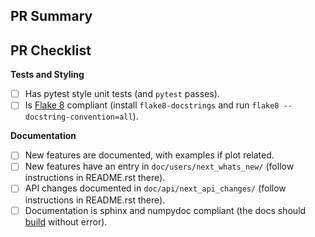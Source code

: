 ## PR Summary

## PR Checklist

<!-- Please mark any checkboxes that do not apply to this PR as [N/A]. -->
**Tests and Styling**
- [ ] Has pytest style unit tests (and `pytest` passes).
- [ ] Is [Flake 8](https://flake8.pycqa.org/en/latest/) compliant (install `flake8-docstrings` and run `flake8 --docstring-convention=all`).

**Documentation**
- [ ] New features are documented, with examples if plot related.
- [ ] New features have an entry in `doc/users/next_whats_new/` (follow instructions in README.rst there).
- [ ] API changes documented in `doc/api/next_api_changes/` (follow instructions in README.rst there).
- [ ] Documentation is sphinx and numpydoc compliant (the docs should [build](https://matplotlib.org/devel/documenting_mpl.html#building-the-docs) without error).

<!--
Thank you so much for your PR!  To help us review your contribution, please
consider the following points:

- A development guide is available at https://matplotlib.org/devdocs/devel/index.html.

- Help with git and github is available at
  https://matplotlib.org/devel/gitwash/development_workflow.html.

- Do not create the PR out of main, but out of a separate branch.

- The PR title should summarize the changes, for example "Raise ValueError on
  non-numeric input to set_xlim".  Avoid non-descriptive titles such as
  "Addresses issue #8576".

- The summary should provide at least 1-2 sentences describing the pull request
  in detail (Why is this change required?  What problem does it solve?) and
  link to any relevant issues.

- If you are contributing fixes to docstrings, please pay attention to
  http://matplotlib.org/devel/documenting_mpl.html#formatting.  In particular,
  note the difference between using single backquotes, double backquotes, and
  asterisks in the markup.

We understand that PRs can sometimes be overwhelming, especially as the
reviews start coming in.  Please let us know if the reviews are unclear or
the recommended next step seems overly demanding, if you would like help in
addressing a reviewer's comments, or if you have been waiting too long to hear
back on your PR.
-->
